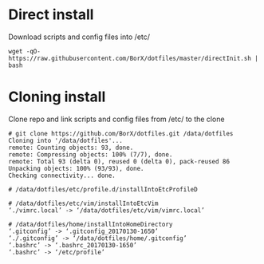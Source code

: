 # Direct install
Download scripts and config files into /etc/
```
wget -qO- https://raw.githubusercontent.com/BorX/dotfiles/master/directInit.sh | bash
```

# Cloning install
Clone repo and link scripts and config files from /etc/ to the clone
```
# git clone https://github.com/BorX/dotfiles.git /data/dotfiles
Cloning into '/data/dotfiles'...
remote: Counting objects: 93, done.
remote: Compressing objects: 100% (7/7), done.
remote: Total 93 (delta 0), reused 0 (delta 0), pack-reused 86
Unpacking objects: 100% (93/93), done.
Checking connectivity... done.

# /data/dotfiles/etc/profile.d/installIntoEtcProfileD

# /data/dotfiles/etc/vim/installIntoEtcVim
‘./vimrc.local’ -> ‘/data/dotfiles/etc/vim/vimrc.local’

# /data/dotfiles/home/installIntoHomeDirectory
‘.gitconfig’ -> ‘.gitconfig_20170130-1650’
‘./.gitconfig’ -> ‘/data/dotfiles/home/.gitconfig’
‘.bashrc’ -> ‘.bashrc_20170130-1650’
‘.bashrc’ -> ‘/etc/profile’
```

